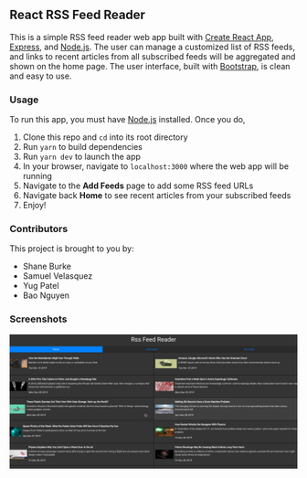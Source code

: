 ## React RSS Feed Reader
This is a simple RSS feed reader web app built with [Create React App](https://github.com/facebook/create-react-app), [Express](https://expressjs.com/), and [Node.js](https://nodejs.org/en/). The user can manage a customized list of RSS feeds, and links to recent articles from all subscribed feeds will be aggregated and shown on the home page. The user interface, built with [Bootstrap](https://getbootstrap.com/), is clean and easy to use.

### Usage
To run this app, you must have [Node.js](https://nodejs.org/en/) installed. Once you do,
1. Clone this repo and `cd` into its root directory
2. Run `yarn` to build dependencies
3. Run `yarn dev` to launch the app
4. In your browser, navigate to `localhost:3000` where the web app will be running
5. Navigate to the __Add Feeds__ page to add some RSS feed URLs
6. Navigate back __Home__ to see recent articles from your subscribed feeds
7. Enjoy!
### Contributors
This project is brought to you by:
- Shane Burke
- Samuel Velasquez
- Yug Patel
- Bao Nguyen
### Screenshots
![Screenshot](Screenshot.png)
